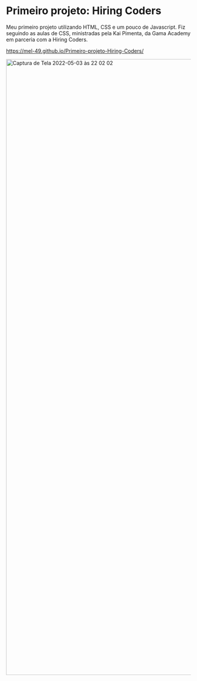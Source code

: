 # Primeiro projeto: Hiring Coders

Meu primeiro projeto utilizando HTML, CSS e um pouco de Javascript. Fiz seguindo as aulas de CSS, ministradas pela Kai Pimenta, da Gama Academy em parceria com a Hiring Coders.

 https://mel-49.github.io/Primeiro-projeto-Hiring-Coders/

<img width="1680" alt="Captura de Tela 2022-05-03 às 22 02 02" src="https://user-images.githubusercontent.com/101596959/166610488-6553a6a4-916e-46d4-af1f-6ecde32fffb9.png">
